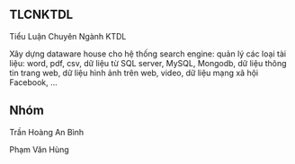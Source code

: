 

<h2>TLCNKTDL </h2> 
 <p>Tiểu Luận Chuyên Ngành KTDL</p>
 <p>  Xây dựng dataware house cho hệ thống search engine: quản lý các loại tài liệu: word, pdf, csv, dữ liệu từ SQL server, MySQL, Mongodb, dữ liệu thông tin trang web, dữ liệu hình ảnh trên web, video, dữ liệu mạng xã hội Facebook, ...</p>
 <h2>Nhóm</h2>
 <p> Trần Hoàng An Bình</p>
 <p>  Phạm Văn Hùng</p>
 

 
 
